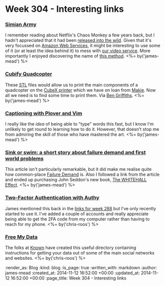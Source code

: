 Week 304 - Interesting links
============================

### [Simian Army](https://github.com/Netflix/SimianArmy)

I remember reading about Netflix's Chaos Monkey a few years back, but I hadn't appreciated that it had been [released into the wild][Chaos Monkey open sourced]. Given that it's very focussed on [Amazon Web Services][], it might be interesting to use some of it (or at least the idea behind it) to mess with [our video service][GFR Video]. More importantly I enjoyed discovering the name of [this method][doMonkeyBusiness]. <%= by('james-mead') %>


### [Cubify Quadcopter](http://cubify.com/en/Store/Quadcopter)

These [STL][] files would allow us to print the main components of a quadcopter on the [CubeX printer][] which we have on loan from [Makie][]. Now all we need is to find some time to print them. Via [Ben Griffiths][]. <%= by('james-mead') %>


### [Captioning with Plover and Vim](http://plover.stenoknight.com/2014/11/captioning-with-plover-and-vim.html)

I really like the _idea_ of being able to "type" words this fast, but I know I'm unlikely to get round to learning how to do it. However, that doesn't stop me from admiring the skill of those who have mastered the art. <%= by('james-mead') %>


### [Sink or swim: a short story about failure demand and first world problems](http://blog.mattedgar.com/2014/11/09/sink-or-swim-a-short-story-about-failure-demand/)

This article isn't particularly remarkable, but it did make me realise quite how common-place [Failure Demand][] is. Also I followed a link from the article and ended up purchasing John Seddon's new book, [The WHITEHALL Effect][]. <%= by('james-mead') %>


### [Two-Factor Authentication with Authy](https://www.authy.com/)

James mentioned this back in the [links for week 288][] but I've only recently started to use it. I've added a couple of accounts and really appreciate being able to get the 2FA code from my computer rather than having to reach for my phone. <%= by('chris-roos') %>


### [Free My Data](http://freemydata.co/)

The folks at [Known][] have created this useful directory containing instructions for getting your data out of some of the main social networks and websites. <%= by('chris-roos') %>


[Chaos Monkey open sourced]: http://techblog.netflix.com/2012/07/chaos-monkey-released-into-wild.html
[Amazon Web Services]: http://aws.amazon.com/
[GFR Video]: https://github.com/Netflix/SimianArmy
[doMonkeyBusiness]: https://github.com/Netflix/SimianArmy/blob/master/src/main/java/com/netflix/simianarmy/chaos/ChaosMonkey.java#L116
[Ben Griffiths]: https://twitter.com/beng
[STL]: http://en.wikipedia.org/wiki/STL_(file_format)
[CubeX printer]: http://cubify.com/Products/CubeXTechSpecs
[Makie]: https://mymakie.com/
[Failure Demand]: http://en.wikipedia.org/wiki/Failure_demand
[The WHITEHALL Effect]: http://www.triarchypress.net/the-whitehall-effect.html
[links for week 288]: /week-228-links
[Known]: https://withknown.com/

:render_as: Blog
:kind: blog
:is_page: true
:written_with: markdown
:author: james-mead
:created_at: 2014-11-12 16:52:00 +00:00
:updated_at: 2014-11-12 16:52:00 +00:00
:page_title: Week 304 - Interesting links
